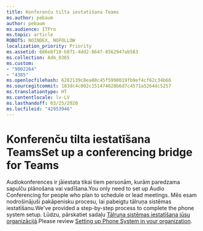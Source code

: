 ```yaml
---
title: Konferenču tilta iestatīšana Teams
ms.author: pebaum
author: pebaum
ms.audience: ITPro
ms.topic: article
ROBOTS: NOINDEX, NOFOLLOW
localization_priority: Priority
ms.assetid: 686e8f18-b871-4dd2-864f-8562947ab583
ms.collection: Adm_O365
ms.custom:
- "9002264"
- "4385"
ms.openlocfilehash: 6282139c8ea88c45f5990019fb9ef4cf62c34b66
ms.sourcegitcommit: 183dc4c002c151474628b6d7c4571a5264dc5257
ms.translationtype: HT
ms.contentlocale: lv-LV
ms.lasthandoff: 03/25/2020
ms.locfileid: "42953946"
---
```

# <a name="set-up-a-conferencing-bridge-for-teams"></a><span data-ttu-id="7a120-102">Konferenču tilta iestatīšana Teams</span><span class="sxs-lookup"><span data-stu-id="7a120-102">Set up a conferencing bridge for Teams</span></span>

<span data-ttu-id="7a120-103">Audiokonferences ir jāiestata tikai tiem personām, kurām paredzama sapulču plānošana vai vadīšana.</span><span class="sxs-lookup"><span data-stu-id="7a120-103">You only need to set up Audio Conferencing for people who plan to schedule or lead meetings.</span></span> <span data-ttu-id="7a120-104">Mēs esam nodrošinājuši pakāpenisku procesu, lai pabeigtu tālruņa sistēmas iestatīšanu.</span><span class="sxs-lookup"><span data-stu-id="7a120-104">We've provided a step-by-step process to complete the phone system setup.</span></span> <span data-ttu-id="7a120-105">Lūdzu, pārskatiet sadaļu [Tālruņa sistēmas iestatīšana jūsu organizācijā](https://docs.microsoft.com/MicrosoftTeams/phone-number-calling-plans/port-order-overview).</span><span class="sxs-lookup"><span data-stu-id="7a120-105">Please review [Setting up Phone System in your organization](https://docs.microsoft.com/MicrosoftTeams/phone-number-calling-plans/port-order-overview).</span></span>
